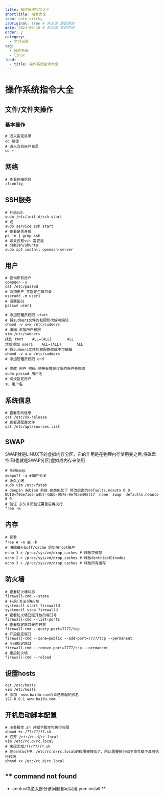 ```yaml
---
title: 操作系统指令大全
shortTitle: 指令大全
icon: note-sticky
isOriginal: true # 非必填 是否原创
date: 2024-06-16 # 非必填 写作时间
order: 2
category:
  - 学习记录
tag:
  - 操作系统
  - linux
feed: 
  - title: 操作系统指令大全
---
```


# 操作系统指令大全

## 文件/文件夹操作  

### 基本操作  
```shell  
# 进入指定目录
cd 路径
# 进入当前用户目录
cd ~
```

## 网络
```shell
# 查看网络信息
ifconfig
```

## SSH服务
```shell
# 开启ssh
sudo /etc/init.d/ssh start
# 或
sudo service ssh start
# 查看是否开启
ps -e | grep ssh
# 如果没有ssh 需安装
# debian/ubuntu
sudo apt install openssh-server
```

## 用户
```shell
# 查询所有用户
compgen -u
cat /etc/passwd
# 添加用户 并指定生成目录
useradd -m user1
# 设置密码
passwd user1

# 添加管理员权限 start
# 将sudoers文件的权限修改成可编辑
chmod -v u+w /etc/sudoers
# 编辑 添加用户权限
vim /etc/sudoers
找到 root    ALL=(ALL)       ALL
然后添加 user1    ALL=(ALL)       ALL
# 将sudoers文件的权限修改成不可编辑
chmod -v u-w /etc/sudoers
# 添加管理员权限 end

# 修改 用户 密码 使用有管理权限的账户去修改
sudo passwd 用户名
# 切换指定用户
su 用户名
```

## 系统信息
```shell
# 查看系统信息
cat /etc/os-release
# 查看源配置文件
cat /etc/apt/sources.list
```

## SWAP  
SWAP就是LINUX下的虚拟内存分区，它的作用是在物理内存使用完之后,将磁盘空间(也就是SWAP分区)虚拟成内存来使用  
```shell
# 关闭swap
swapoff -a #临时关闭
# 永久关闭
sudo vim /etc/fstab
# deepin debian 系统 在类似如下 修改后面为defaults,noauto 0 0 
UUID=f96e71e3-a4b7-4dbb-9576-9ef9ae498717  none  swap  defaults,noauto 0 0
# 验证 永久关闭验证需重启再执行
free -m
```

## 内存
```shell
# 查看
free # -m 或 -h
# 清除缓存buff/cache 需切换root账户
echo 1 > /proc/sys/vm/drop_caches # 释放页缓存
echo 2 > /proc/sys/vm/drop_caches # 释放dentries和inodes
echo 3 > /proc/sys/vm/drop_caches # 释放所有缓存
```

## 防火墙
```shell
# 查看防火墙状态
firewall-cmd --state
# 开启(关闭)防火墙
systemctl start firewalld
systemctl stop firewalld
# 查看防火墙已经开放的端口号
firewall-cmd --list-ports
# 查看指定端口是否开放
firewall-cmd --query-port=7777/tcp
# 开启指定端口
firewall-cmd --zone=public --add-port=7777/tcp --permanent
# 关闭指定端口
firewall-cmd --remove-port=7777/tcp --permanent
# 重启防火墙
firewall-cmd --reload
```

## 设置hosts
```shell
cat /etc/hosts
vim /etc/hosts
# 添加  www.baidu.com为自己想起的别名
127.0.0.1 www.baidu.com
```

## 开机启动脚本配置  
```shell
# 准备脚本.sh 并赋予脚本可执行权限
chmod +x /??/??/??.sh
# 打开 /etc/rc.d/rc.local
vim /etc/rc.d/rc.local
# 末尾添加/??/??/??.sh
# 在centos7中，/etc/rc.d/rc.local的权限被降低了，所以需要执行如下命令赋予其可执行权限
chmod +x /etc/rc.d/rc.local
```


## ** command not found  
- centos中绝大部分该问题都可以用 yum install **